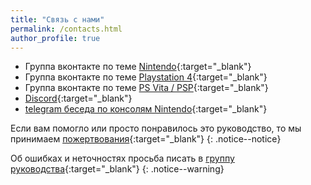 ```yaml
---
title: "Связь с нами"
permalink: /contacts.html
author_profile: true
---
```


* Группа вконтакте по теме [Nintendo](https://vk.customfw.xyz){:target="_blank"}
* Группа вконтакте по теме [Playstation 4](https://vk.com/jbplaystation){:target="_blank"}
* Группа вконтакте по теме [PS Vita / PSP](https://vk.com/portablegaming){:target="_blank"}
* [Discord](https://discord.gg/hshrbyP){:target="_blank"}
* [telegram беседа по консолям Nintendo](https://t.me/kefir_cfw){:target="_blank"}  

Если вам помогло или просто понравилось это руководство, то мы принимаем [пожертвования](donations){:target="_blank"}
{: .notice--notice}

Об ошибках и неточностях просьба писать в [группу руководства](https://vk.com/nincfw){:target="_blank"}
{: .notice--warning}
